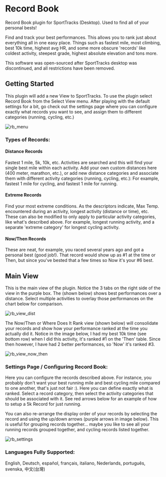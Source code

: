 # Record Book
Record Book plugin for SportTracks (Desktop). Used to find all of your personal bests! 

Find and track your best performances.  This allows you to rank just about everything all in one easy place.  Things such as fastest mile, most climbing, best 10k time, highest avg HR, and some more obscure 'records' like coldest activity, steepest grade, highest absolute elevation and tons more.

This software was open-sourced after SportTracks desktop was discontinued, and all restrictions have been removed.

## Getting Started
This plugin will add a new View to SportTracks.  To use the plugin select Record Book from the Select View menu.  After playing with the default settings for a bit, go check out the settings page where you can configure exactly what records you want to see, and assign them to different categories (running, cycling, etc.)

![rb_menu](https://mechgt.com/st/images/rb_menu.png)

### Types of Records:
#### Distance Records
Fastest 1 mile, 5k, 10k, etc.  Activities are searched and this will find your single best mile within each activity.  Add your own custom distances here (400 meter, marathon, etc.), or add new distance categories and associate them with different activity categories (running, cycling, etc.):  For example, fastest 1 mile for cycling, and fastest 1 mile for running.

#### Extreme Records
Find your most extreme conditions.  As the descriptors indicate, Max Temp. encountered during an activity, longest activity (distance or time), etc.  These can also be modified to only apply to particular activity categories, like what's described above.  For example, longest running activity, and a separate 'extreme category' for longest cycling activity.

#### Now/Then Records
These are neat, for example, you raced several years ago and got a personal best (good job!).  That record would show up as #1 at the time or Then, but since you've bested that a few times so Now it's your #6 best.


## Main View
This is the main view of the plugin.  Notice the 3 tabs on the right side of the view in the purple box.  The (shown below) shows best performances over a distance.  Select multiple activities to overlay those performances on the chart below for comparison.

![rb_view_dist](https://mechgt.com/st/images/rb_view_dist.png)

The Now/Then or Where Does It Rank view (shown below) will consolidate your records and show how your performance ranked at the time you actually did it.  Notice in the image below, I had my best 10k time (see bottom row) when I did this activity, it's ranked #1 on the 'Then' table.  Since then however, I have had 2 better performances, so 'Now' it's ranked #3.

![rb_view_now_then](https://mechgt.com/st/images/rb_view_nowthen.png)


### Settings Page / Configuring Record Book:
Here you can configure the records described above.  For instance, you probably don't want your best running mile and best cycling mile compared to one another, that's just not fair :).  Here you can define exactly what is ranked.  Select a record category, then select the activity categories that should be associated with it.  See red arrows below for an example of how to setup a 5k Record for just running.

You can also re-arrange the display order of your records by selecting the record and using the up/down arrows (purple arrows in image below).  This is useful for grouping records together... maybe you like to see all your running records grouped together, and cycling records listed together.

![rb_settings](https://mechgt.com/st/images/rb_settings.png)

### Languages Fully Supported:
English, Deutsch, español, français, italiano, Nederlands, português, svenska, 中文(台灣)
